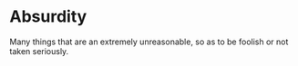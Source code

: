 # Absurdity
Many things that are an extremely unreasonable, so as to be foolish or not taken seriously.
